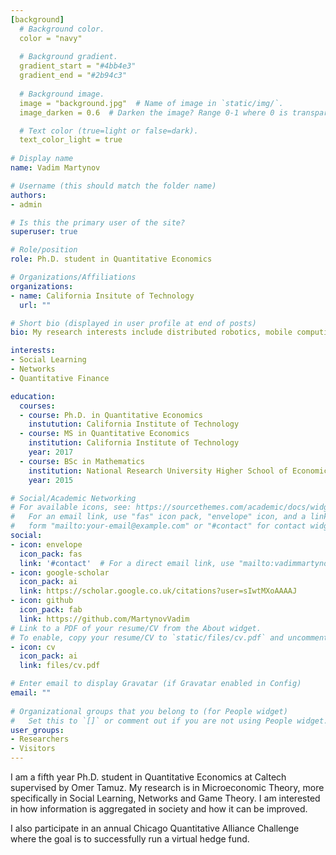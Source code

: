 ```yaml
---
[background]
  # Background color.
  color = "navy"
  
  # Background gradient.
  gradient_start = "#4bb4e3"
  gradient_end = "#2b94c3"
  
  # Background image.
  image = "background.jpg"  # Name of image in `static/img/`.
  image_darken = 0.6  # Darken the image? Range 0-1 where 0 is transparent and 1 is opaque.

  # Text color (true=light or false=dark).
  text_color_light = true
  
# Display name
name: Vadim Martynov

# Username (this should match the folder name)
authors:
- admin

# Is this the primary user of the site?
superuser: true

# Role/position
role: Ph.D. student in Quantitative Economics

# Organizations/Affiliations
organizations:
- name: California Insitute of Technology
  url: ""

# Short bio (displayed in user profile at end of posts)
bio: My research interests include distributed robotics, mobile computing and programmable matter.

interests:
- Social Learning
- Networks
- Quantitative Finance

education:
  courses:
  - course: Ph.D. in Quantitative Economics
    instutution: California Institute of Technology
  - course: MS in Quantitative Economics
    institution: California Institute of Technology
    year: 2017
  - course: BSc in Mathematics
    institution: National Research University Higher School of Economics
    year: 2015

# Social/Academic Networking
# For available icons, see: https://sourcethemes.com/academic/docs/widgets/#icons
#   For an email link, use "fas" icon pack, "envelope" icon, and a link in the
#   form "mailto:your-email@example.com" or "#contact" for contact widget.
social:
- icon: envelope
  icon_pack: fas
  link: '#contact'  # For a direct email link, use "mailto:vadimmartynov57@gmail.com".
- icon: google-scholar
  icon_pack: ai
  link: https://scholar.google.co.uk/citations?user=sIwtMXoAAAAJ
- icon: github
  icon_pack: fab
  link: https://github.com/MartynovVadim
# Link to a PDF of your resume/CV from the About widget.
# To enable, copy your resume/CV to `static/files/cv.pdf` and uncomment the lines below.  
- icon: cv
  icon_pack: ai
  link: files/cv.pdf

# Enter email to display Gravatar (if Gravatar enabled in Config)
email: ""
  
# Organizational groups that you belong to (for People widget)
#   Set this to `[]` or comment out if you are not using People widget.  
user_groups:
- Researchers
- Visitors
---
```


I am a fifth year Ph.D. student in Quantitative Economics at Caltech supervised by Omer Tamuz. My research is in Microeconomic Theory, more specifically in Social Learning, Networks and Game Theory. I am interested in how information is aggregated in society and how it can be improved.

I also participate in an annual Chicago Quantitative Alliance Challenge where the goal is to successfully run a virtual hedge fund.

